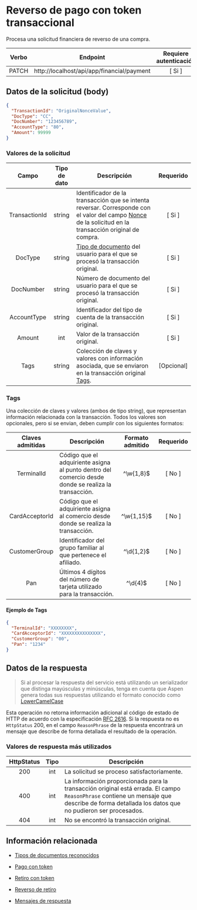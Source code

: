 # Reverso de pago con token transaccional

Procesa una solicitud financiera de reverso de una compra.

| Verbo | Endpoint                                      | Requiere autenticación |
| :---: | --------------------------------------------- | :--------------------: |
| PATCH  | http://localhost/api/app/financial/payment |          [ Si ]           |

[^Segmentos de URL]: La información entre corchetes en la URL se denomina segmentos de URL y aplican solo para algunas operaciones. Cuando aparezcan en un ejemplo, deben ser reemplazados por sus valores correspondientes omitiendo los corchetes. Por ejemplo, sin en la URL de ejemplo apareciera http://localhost/api/operation/value/{value}, para establecer el valor de  `value` en la solicitud a la cadena `abc`, la URL final se vería de la siguiente forma: http://localhost/api/operation/value/abc 

## Datos de la solicitud (body)

```json
{
  "TransactionId": "OriginalNonceValue",
  "DocType": "CC",
  "DocNumber": "123456789",
  "AccountType": "80",
  "Amount": 99999
}
```

### Valores de la solicitud

Campo | Tipo de dato | Descripción | Requerido
:---: | :--------: | ------------ | :-----:
TransactionId | string | Identificador de la transacción que se intenta reversar. Corresponde con el valor del campo [Nonce](JWT-Request#Nonce) de la solicitud en la transacción original de compra. | [ Si ]
DocType | string | [Tipo de documento](Inquiries-CustomerAccounts.md#DocTypes) del usuario para el que se procesó la transacción original. | [ Si ]
DocNumber | string | Número de documento del usuario para el que se procesó la transacción original. | [ Si ]
AccountType | string | Identificador del tipo de cuenta de la transacción original. | [ Si ]
Amount | int | Valor de la transacción original. | [ Si ]
Tags | string | Colección de claves y valores con información asociada, que se enviaron en la transacción original [Tags](#tags). | [Opcional]

<a name="Tags"></a>
### Tags
Una colección de claves y valores (ambos de tipo string), que representan información relacionada con la transacción. Todos los valores son opcionales, pero si se envian, deben cumplir con los siguientes formatos:

Claves admitidas | Descripción | Formato admitido | Requerido
:---: | -------- | :---: | :-----:  
TerminalId | Código que el adquiriente asigna al punto dentro del comercio desde donde se realiza la transacción. | ^\w{1,8}$ | [ No ]
CardAcceptorId | Código que el adquiriente asigna al comercio desde donde se realiza la transacción. | ^\w{1,15}$ | [ No ]
CustomerGroup | Identificador del grupo familiar al que pertenece el afiliado. | ^\d{1,2}$ | [ No ]
Pan | Últimos 4 dígitos del número de tarjeta utilizado para la transacción. | ^\d{4}$ | [ No ]

#### Ejemplo de Tags

```json
{
  "TerminalId": "XXXXXXXX",
  "CardAcceptorId": "XXXXXXXXXXXXXXX",
  "CustomerGroup": "00",
  "Pan": "1234"
}
```


## Datos de la respuesta

> Si al procesar la respuesta del servicio está utilizando un serializador que distinga mayúsculas y minúsculas, tenga en cuenta que Aspen genera todas sus respuestas utilizando el formato conocido como [LowerCamelCase](https://en.wikipedia.org/wiki/Camel_case)

Esta operación no retorna información adicional al código de estado de HTTP de acuerdo con la especificación [RFC 2616](https://www.w3.org/Protocols/rfc2616/rfc2616-sec10.html). Si la respuesta no es `HttpStatus` 200, en el campo  `ReasonPhrase` de la respuesta encontrará un mensaje que describe de forma detallada el resultado de la operación.

### Valores de respuesta más utilizados

HttpStatus | Tipo | Descripción
:---: | :--------: | ------------
200 | int | La solicitud se proceso satisfactoriamente. 
400 | int | La información proporcionada para la transacción original está errada. El campo `ReasonPhrase` contiene un mensaje que describe de forma detallada los datos que no pudieron ser procesados.
404 | int | No se encontró la transacción original. 

## Información relacionada

- [Tipos de documentos reconocidos](Inquiries-CustomerAccounts.md#DocTypes)

- [Pago con token](Perform-Payment.md)

- [Retiro con token](Perform-Withdrawal.md)

- [Reverso de retiro](Perform-Withdrawal-Reversal.md)

- [Mensajes de respuesta](Responses.md)

